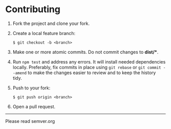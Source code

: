 # Contributing

1.  Fork the project and clone your fork.

2.  Create a local feature branch:

        $ git checkout -b <branch>

3.  Make one or more atomic commits. Do not commit changes to
    __dist/*__.

4.  Run `npm test` and address any errors. It will install
    needed dependencies locally.  Preferably, fix commits in place using `git
    rebase` or `git commit --amend` to make the changes easier to review and to
    keep the history tidy.

5.  Push to your fork:

        $ git push origin <branch>

6.  Open a pull request.

----------------

Please read semver.org

